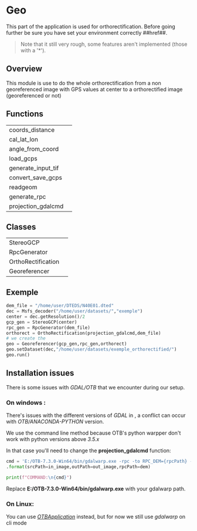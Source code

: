 
# Geo

This part of the application is used for orthorectification.
Before going further be sure you have set your environment correctly ##href##.
>Note that it still very rough, some features aren't implemented (those with a '*').
## Overview
This module is use to do the whole orthorectification from a non georeferenced image with GPS values at center to a orthorectified image (georeferenced or not)

## Functions
|  |  |
|--|--|
| coords_distance |  |
| cal_lat_lon|  |
| angle_from_coord|  |
| load_gcps|  |
| generate_input_tif|  |
| convert_save_gcps|  |
| readgeom |  |
| generate_rpc|  |
| projection_gdalcmd|  |
## Classes
|  |  |
|--|--|
| StereoGCP|  |
| RpcGenerator|  |
| OrthoRectification|  |
| Georeferencer|  |
## Exemple

```python
dem_file = "/home/user/DTEDS/N40E01.dted"
dec = Msfs_decoder("/home/user/datasets/","exemple")
center = dec.getResolution()/2
gcp_gen = StereoGCP(center)
rpc_gen = RpcGenerator(dem_file)
orthorect = OrthoRectification(projection_gdalcmd,dem_file)
# we create the
geo = Georeferencer(gcp_gen,rpc_gen,orthorect)
geo.setDataset(dec,"/home/user/datasets/exemple_orthorectified/")
geo.run()
```

## Installation issues

There is some issues with *GDAL/OTB* that we encounter during our setup.

### On windows : 

There's issues with the different versions of *GDAL* in , a conflict can occur with *OTB/ANACONDA-PYTHON* version.

We use the command line method because OTB's python warpper don't work with python versions above *3.5.x*

In that case you'll need to change the **projection_gdalcmd** function:
```python 
cmd = 'E:/OTB-7.3.0-Win64/bin/gdalwarp.exe -rpc -to RPC_DEM={rpcPath} -of GTiff {srcPath}  {outPath} -overwrite -s_srs EPSG:4326 -t_srs EPSG:3857 '\
.format(srcPath=in_image,outPath=out_image,rpcPath=dem)

print(f"COMMAND:\n{cmd}")
```
Replace **E:/OTB-7.3.0-Win64/bin/gdalwarp.exe** with your gdalwarp path.

### On Linux: 
You can use *[OTBApplication](https://www.orfeo-toolbox.org/CookBook/PythonAPI.html)* instead, but for now we still use *gdalwarp* on cli mode

